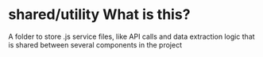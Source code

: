 # shared/utility What is this?

A folder to store .js service files, like API calls and data extraction logic that is shared between several components in the project
